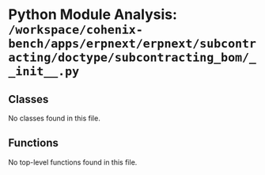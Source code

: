 # Python Module Analysis: `/workspace/cohenix-bench/apps/erpnext/erpnext/subcontracting/doctype/subcontracting_bom/__init__.py`

## Classes

No classes found in this file.


## Functions

No top-level functions found in this file.
